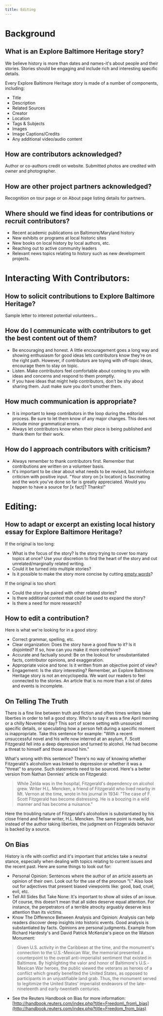 ```yaml
---
title: Editing
---
```


# Background

## What is an Explore Baltimore Heritage story?
  

We believe history is more than dates and names-it's about people and their stories. Stories should be engaging and include rich and interesting specific details.

Every Explore Baltimore Heritage story is made of a number of components, including:

- Title
- Description
- Related Sources
- Creator
- Location
- Tags & Subjects
- Images
- Image Captions/Credits
- Any additional video/audio content
	  

## How are contributors acknowledged?  

Author or co-authors credit on website. Submitted photos are credited with owner and photographer.

## How are other project partners acknowledged?

Recognition on tour page or on About page listing details for partners.

## Where should we find ideas for contributions or recruit contributors?

- Recent academic publications on Baltimore/Maryland history
- New exhibits or programs at local historic sites
- New books on local history by local authors, etc.
- Reaching out to active community leaders
- Relevant news topics relating to history such as new development projects.  

# Interacting With Contributors:

## How to solicit contributions to Explore Baltimore Heritage?

Sample letter to interest potential volunteers…

## How do I communicate with contributors to get the best content out of them?

- Be encouraging and honest. A little encouragement goes a long way and showing enthusiasm for good ideas lets contributors know they're on the right path. However, if contributors are toying with off-topic ideas, encourage them to stay on topic.
- Listen. Make contributors feel comfortable about coming to you with ideas and concerns and respond to them promptly.
- If you have ideas that might help contributors, don't be shy about sharing them. Just make sure you don't smother them.

## How much communication is appropriate?

- It is important to keep contributors in the loop during the editorial process. Be sure to let them know of any major changes. This does not include minor grammatical errors.
- Always let contributors know when their piece is being published and thank them for their work.

## How do I approach contributors with criticism?

- Always remember to thank contributors first. Remember that contributions are written on a volunteer basis.
- It's important to be clear about what needs to be revised, but reinforce criticism with positive input. "Your story on [x location] is fascinating and the work you've done so far is greatly appreciated. Would you happen to have a source for [x fact]? Thanks!"  

# Editing:

## How to adapt or excerpt an existing local history essay for Explore Baltimore Heritage?

If the original is too long:
- What is the focus of the story? Is the story trying to cover too many topics at once? Use your discretion to find the heart of the story and cut unrelated/marginally related writing.
- Could it be turned into multiple stories?
- Is it possible to make the story more concise by cutting [empty words](http://writingcenter.unc.edu/handouts/writing-concisely/)?

If the original is too short:

- Could the story be paired with other related stories?
- Is there additional context that could be used to expand the story?
- Is there a need for more research?

## How to edit a contribution?

Here is what we're looking for in a good story:

- Correct grammar, spelling, etc.
- Clear organization: Does the story have a good flow to it? Is it disjointed? If so, how can you make it more cohesive?
- Accurate and factually sound: Be on the lookout for unsubstantiated facts, contributor opinions, and exaggeration.
- Appropriate voice and tone: Is it written from an objective point of view?
- Engagement: Is the story interesting? Remember, an Explore Baltimore Heritage story is not an encyclopedia. We want our readers to feel connected to the stories. An article that is no more than a list of dates and events is incomplete.

## On Telling The Truth

There is a fine line between truth and fiction and often times writers take liberties in order to tell a good story. Who's to say it was a fine April morning or a chilly November day? This sort of scene setting with unsourced specific details, or speculating how a person felt during a specific moment is inappropriate. Take this sentence for example: "With a recent unsuccessful novel and his wife now interred at an asylum, F. Scott Fitzgerald fell into a deep depression and turned to alcohol. He had become a threat to himself and those around him."

What's wrong with this sentence? There's no way of knowing whether Fitzgerald's alcoholism was linked to depression or whether it was a "threat" to anyone. Such statements need to be sourced. Here's a better version from Nathan Dennies' article on Fitzgerald:

> While Zelda was in the hospital, Fitzgerald's dependency on alcohol grew. Writer H.L. Mencken, a friend of Fitzgerald who lived nearby in Mt. Vernon at the time, wrote in his journal in 1934: "The case of F. Scott Fitzgerald has become distressing. He is a boozing in a wild manner and has become a nuisance."

Here the troubling nature of Fitzgerald's alcoholism is substantiated by his close friend and fellow writer, H.L. Mencken. The same point is made, but instead of the author taking liberties, the judgment on Fitzgeralds behavior is backed by a source.

## On Bias

History is rife with conflict and it's important that articles take a neutral stance, especially when dealing with topics relating to current issues and the recent past. Here are some things to look out for:

- Personal Opinion: Sentences where the author of an article asserts an opinion of their own. Look out for the use of the pronoun "I." Also look out for adjectives that present biased viewpoints like: good, bad, cruel, evil, etc.
- Tell All Sides But Take None: It's important to show all sides of an issue. Of course, this doesn't mean that all sides deserve equal attention. For instance, the perpetrators of a terrible atrocity arguably deserve less attention than its victims.
- Know The Difference Between Analysis and Opinion: Analysis can help readers discover deep insights into historic events. Good analysis is substantiated by facts. Opinions are personal judgments. Example from Richard Hardesty's and David Patrick McKenzie's piece on the Watson Monument:

> Given U.S. activity in the Caribbean at the time, and the monument's connection to the U.S.-Mexican War, the memorial presented a counterpoint to the overall anti-imperialist sentiment that existed in Baltimore. By highlighting the valor and honor of Baltimore's U.S.-Mexican War heroes, the public viewed the veterans as heroes of a conflict which greatly benefited the United States, as opposed to participants in an unjustifiable land grab. Thus, the monument served to legitimize the United States' imperialist endeavors of the late-nineteenth and early-twentieth centuries.

- See the Reuters Handbook on Bias for more information: [http://handbook.reuters.com/index.php?title=Freedom\_from\_bias](http://handbook.reuters.com/index.php?title=Freedom_from_bias)